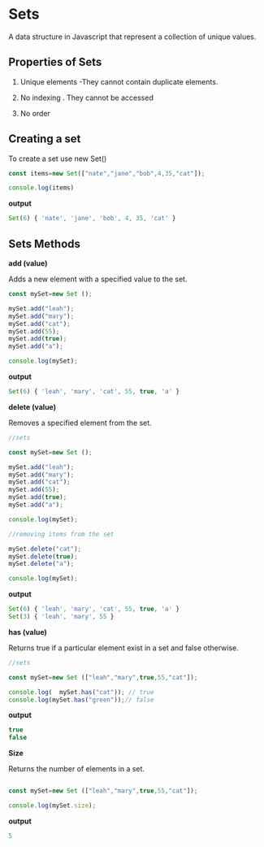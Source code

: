 # Sets
A data structure in Javascript that represent a collection of unique values.

## Properties of Sets

1. Unique elements -They cannot contain duplicate elements.

2. No indexing . They cannot be accessed

3. No order

## Creating a set
To create a set use new Set()

```js
const items=new Set(["nate","jane","bob",4,35,"cat"]);

console.log(items)
```

**output**
```js
Set(6) { 'nate', 'jane', 'bob', 4, 35, 'cat' }
```

## Sets Methods

**add (value)**

Adds a new element with a specified value to the set.

```js
const mySet=new Set ();

mySet.add("leah");
mySet.add("mary");
mySet.add("cat");
mySet.add(55);
mySet.add(true);
mySet.add("a");

console.log(mySet);
```

**output**

```js
Set(6) { 'leah', 'mary', 'cat', 55, true, 'a' }
```

**delete (value)**

Removes a specified element from the set.

```js
//sets

const mySet=new Set ();

mySet.add("leah");
mySet.add("mary");
mySet.add("cat");
mySet.add(55);
mySet.add(true);
mySet.add("a");

console.log(mySet);

//removing items from the set

mySet.delete("cat");
mySet.delete(true);
mySet.delete("a");

console.log(mySet);
```

**output**
```js
Set(6) { 'leah', 'mary', 'cat', 55, true, 'a' }
Set(3) { 'leah', 'mary', 55 }
```

**has (value)**

Returns true if a particular element exist in a set and false otherwise.

```js
//sets

const mySet=new Set (["leah","mary",true,55,"cat"]);

console.log(  mySet.has("cat")); // true
console.log(mySet.has("green"));// false
```

**output**
```js
true
false
```

**Size**

Returns the number of elements in a set.

```js

const mySet=new Set (["leah","mary",true,55,"cat"]);

console.log(mySet.size);
```

**output**
```js
5
```


